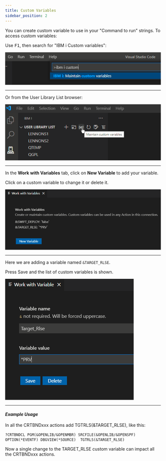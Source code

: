 ```yaml
---
title: Custom Variables
sidebar_position: 2
---
```


You can create custom variable to use in your "Command to run" strings. To access custom variables:

Use <kbd>F1</kbd>, then search for "IBM i Custom variables":

![F1 + IBM i Custom Variable](../img/actions_custom_01.png)

---

Or from the User Library List browser:

![Library List Browser](../img/actions_custom_01a.png)

---

In the **Work with Variables** tab, click on **New Variable** to add your variable.

Click on a custom variable to change it or delete it.

![Variables list after Save](../img/actions_custom_04.png)

---

Here we are adding a variable named `&TARGET_RLSE`.

Press Save and the list of custom variables is shown.

![Adding TARGET_RLSE](../img/actions_custom_03.png)

---

#### _Example Usage_

In all the CRTBNDxxx actions add TGTRLS(&TARGET_RLSE), like this:

```CL
?CRTBNDCL PGM(&OPENLIB/&OPENMBR) SRCFILE(&OPENLIB/&OPENSPF) OPTION(*EVENTF) DBGVIEW(*SOURCE)  TGTRLS(&TARGET_RLSE)
```

Now a single change to the TARGET_RLSE custom variable can impact all the CRTBNDxxx actions.
